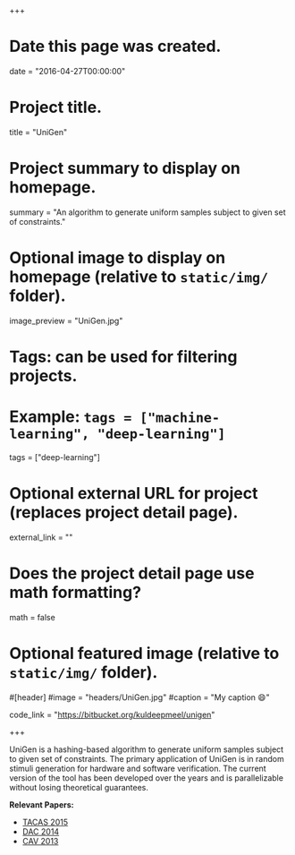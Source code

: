 +++
# Date this page was created.
date = "2016-04-27T00:00:00"

# Project title.
title = "UniGen"

# Project summary to display on homepage.
summary = "An algorithm to generate uniform samples subject to given set of constraints."

# Optional image to display on homepage (relative to `static/img/` folder).
image_preview = "UniGen.jpg"

# Tags: can be used for filtering projects.
# Example: `tags = ["machine-learning", "deep-learning"]`
tags = ["deep-learning"]

# Optional external URL for project (replaces project detail page).
external_link = ""

# Does the project detail page use math formatting?
math = false

# Optional featured image (relative to `static/img/` folder).
#[header]
#image = "headers/UniGen.jpg"
#caption = "My caption :smile:"

code_link = "https://bitbucket.org/kuldeepmeel/unigen"

+++

UniGen is a hashing-based algorithm to generate uniform samples subject to given set of constraints. The primary application of UniGen is in random stimuli generation for hardware and software verification. The current version of the tool has been developed over the years and is parallelizable without losing theoretical guarantees.

**Relevant Papers:**

* [TACAS 2015](https://www.comp.nus.edu.sg/~meel/Papers/Tacas15.pdf "TACAS 2015")
* [DAC 2014](https://www.comp.nus.edu.sg/~meel/Papers/DAC2014.pdf "DAC 2014")
* [CAV 2013](https://www.comp.nus.edu.sg/~meel/Papers/cav13.pdf "CAV 2013")

